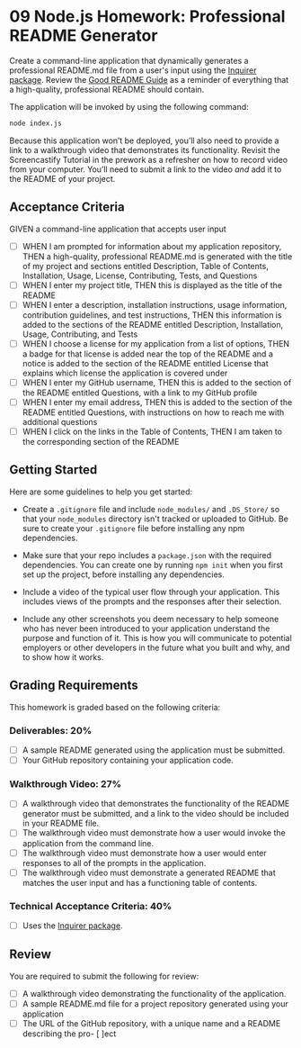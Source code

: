 # 09 Node.js Homework: Professional README Generator

Create a command-line application that dynamically generates a professional README.md file from a user's input using the [Inquirer package](https://www.npmjs.com/package/inquirer). Review the [Good README Guide](../../01-HTML-Git-CSS/04-Important/Good-README-Guide/README.md) as a reminder of everything that a high-quality, professional README should contain.

The application will be invoked by using the following command:

```bash
node index.js
```

Because this application won’t be deployed, you’ll also need to provide a link to a walkthrough video that demonstrates its functionality. Revisit the Screencastify Tutorial in the prework as a refresher on how to record video from your computer. You’ll need to submit a link to the video _and_ add it to the README of your project.

## Acceptance Criteria

GIVEN a command-line application that accepts user input

- [ ] WHEN I am prompted for information about my application repository, THEN a high-quality, professional README.md is generated with the title of my project and sections entitled Description, Table of Contents, Installation, Usage, License, Contributing, Tests, and Questions
- [ ] WHEN I enter my project title, THEN this is displayed as the title of the README
- [ ] WHEN I enter a description, installation instructions, usage information, contribution guidelines, and test instructions, THEN this information is added to the sections of the README entitled Description, Installation, Usage, Contributing, and Tests
- [ ] WHEN I choose a license for my application from a list of options, THEN a badge for that license is added near the top of the README and a notice is added to the section of the README entitled License that explains which license the application is covered under
- [ ] WHEN I enter my GitHub username, THEN this is added to the section of the README entitled Questions, with a link to my GitHub profile
- [ ] WHEN I enter my email address, THEN this is added to the section of the README entitled Questions, with instructions on how to reach me with additional questions
- [ ] WHEN I click on the links in the Table of Contents, THEN I am taken to the corresponding section of the README

## Getting Started

Here are some guidelines to help you get started:

- Create a `.gitignore` file and include `node_modules/` and `.DS_Store/` so that your `node_modules` directory isn't tracked or uploaded to GitHub. Be sure to create your `.gitignore` file before installing any npm dependencies.

- Make sure that your repo includes a `package.json` with the required dependencies. You can create one by running `npm init` when you first set up the project, before installing any dependencies.

- Include a video of the typical user flow through your application. This includes views of the prompts and the responses after their selection.

- Include any other screenshots you deem necessary to help someone who has never been introduced to your application understand the purpose and function of it. This is how you will communicate to potential employers or other developers in the future what you built and why, and to show how it works.

## Grading Requirements

This homework is graded based on the following criteria:

### Deliverables: 20%

- [ ] A sample README generated using the application must be submitted.
- [ ] Your GitHub repository containing your application code.

### Walkthrough Video: 27%

- [ ] A walkthrough video that demonstrates the functionality of the README generator must be submitted, and a link to the video should be included in your README file.
- [ ] The walkthrough video must demonstrate how a user would invoke the application from the command line.
- [ ] The walkthrough video must demonstrate how a user would enter responses to all of the prompts in the application.
- [ ] The walkthrough video must demonstrate a generated README that matches the user input and has a functioning table of contents.

### Technical Acceptance Criteria: 40%

- [ ] Uses the [Inquirer package](https://www.npmjs.com/package/inquirer).

## Review

You are required to submit the following for review:

- [ ] A walkthrough video demonstrating the functionality of the application.
- [ ] A sample README.md file for a project repository generated using your application
- [ ] The URL of the GitHub repository, with a unique name and a README describing the pro- [ ]ect
